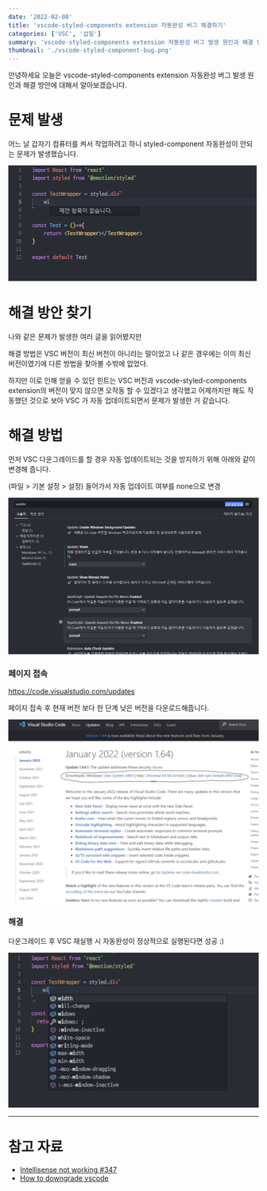 ```yaml
---
date: '2022-02-08'
title: 'vscode-styled-components extension 자동완성 버그 해결하기'
categories: ['VSC', '삽질']
summary: 'vscode-styled-components extension 자동완성 버그 발생 원인과 해결 방안에 대해서 알아보자.'
thumbnail: './vscode-styled-component-bug.png'
---
```


안녕하세요 오늘은 vscode-styled-components extension 자동완성 버그 발생 원인과 해결 방안에 대해서 알아보겠습니다.

# 문제 발생

어느 날 갑자기 컴퓨터를 켜서 작업하려고 하니 styled-component 자동완성이 안되는 문제가 발생했습니다.

![auto complete bug img](./vscode-styled-component-bug.png)

# 해결 방안 찾기

나와 같은 문제가 발생한 여러 글을 읽어봤지만

해결 방법은 VSC 버전이 최신 버전이 아니라는 말이었고 나 같은 경우에는 이미 최신 버전이였기에 다른 방법을 찾아볼 수밖에 없었다.

하지만 이로 인해 얻을 수 있던 힌트는 VSC 버전과 vscode-styled-components extension의 버전이 맞지 않으면 오작동 할 수 있겠다고 생각했고
어제까지만 해도 작동했던 것으로 보아 VSC 가 자동 업데이트되면서 문제가 발생한 거 같습니다.

# 해결 방법

먼저 VSC 다운그레이드를 할 경우 자동 업데이트되는 것을 방지하기 위해 아래와 같이 변경해 줍니다.

(파일 > 기본 설정 > 설정) 들어가서 자동 업데이트 여부를 none으로 변경

![update img](./vscode-styled-component-bug2.png)

### 페이지 접속

https://code.visualstudio.com/updates

페이지 접속 후 현재 버전 보다 한 단계 낮은 버전을 다운로드해줍니다.

![download page img](./vscode-styled-component-bug4.png)

### 해결

다운그레이드 후 VSC 재실행 시 자동완성이 정상적으로 실행된다면 성공 :)

![auto complete img](./vscode-styled-component-bug3.png)

---

# 참고 자료

- [Intellisense not working #347](https://github.com/styled-components/vscode-styled-components/issues/347)
- [How to downgrade vscode](https://stackoverflow.com/questions/49346733/how-to-downgrade-vscode)
